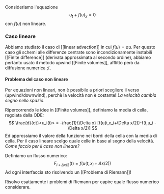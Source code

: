 Consideriamo l'equazione
$$
u_t + f(u)_x = 0
$$
con $f(u)$ non lineare.
### Caso lineare
Abbiamo studiato il caso di [[linear advection]] in cui $f(u) = au$. Per questo caso gli schemi alle differenze centrate sono incondizionamente instabili [[Finite difference]] (derivata approssimata al secondo ordine), abbiamo pertanto usato il metodo upwind [[Finite volumes]], afflitto però da diffusione numerica ;(.
#### Problema del caso non lineare
Per equazioni non lineari, non è possibile a priori scegliere il verso (upwind/downwind), perchè la velocità non è costante! _La velocità cambia segno nello spazio_.

Ripercorrendo le idee in [[Finite volumes]], definiamo la media di cella, regolata dalla ODE:
$$
\frac{d}{dt}<u_i(t)> = -\frac{1}{\Delta x} [f(u(t,x_i+\Delta x/2))-f(t,u_i - \Delta x/2)]
$$
Ed approssiamo il valore della funzione nei bordi della cella con la media di cella. Per il caso lineare scelgo quale celle in base al segno della velocità. _Come faccio per il caso non lineare?_

Definiamo un flusso numerico:
$$
F_{i+\Delta x/2}(t) = f(u(t,x_i + \Delta x/2))
$$
Ad ogni interfaccia sto risolvendo un [[Problema di Riemann]]!

Risolvo esattamente i problemi di Riemann per capire quale flusso numerico considerare.
